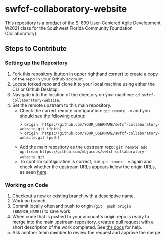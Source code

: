 # swfcf-collaboratory-website
This repository is a product of the SI 699 User-Centered Agile Development W2021 class for the Southwest Florida Community Foundation (Collaboratory).

## Steps to Contribute

### Setting up the Repository

1. Fork this repository (button in upper righthand corner) to create a copy of the repo in your Github account.
2. Locate forked repo and clone it to your local machine using either the CLI or Github Desktop.
3. Navigate into the location of the directory on your machine: `cd swfcf-collaboratory-website`.
4. Set the remote upstream to this main repository.
   - Check the current remote configuration: `git remote -v` and you should see the following output:
     ```
     > origin  https://github.com/YOUR_USERNAME/swfcf-collaboratory-website.git (fetch)
     > origin  https://github.com/YOUR_USERNAME/swfcf-collaboratory-website.git (push)
     ```
   - Add the main repository as the upstream repo: `git remote add upstream https://github.com/mbjacobs/swfcf-collaboratory-website.git`.
   - To confirm configuration is correct, run `git remote -v` again and check whether the upstream URLs appears below the origin URLs, as seen [here](https://docs.github.com/en/github/collaborating-with-issues-and-pull-requests/configuring-a-remote-for-a-fork).
   
### Working on Code

1. Checkout a new or existing branch with a descriptive name.
2. Work on branch.
3. Commit locally often and push to origin (`git  push origin [BRANCH_NAME]`) to save work.
4. When code that is pushed to your account's origin repo is ready to merge into the main upstream repository, create a pull request with a short description of the work completed. See [the docs](https://docs.github.com/en/github/collaborating-with-issues-and-pull-requests/creating-a-pull-request-from-a-fork) for help.
5. Ask another team member to review the request and approve the merge.
   

